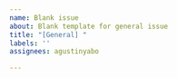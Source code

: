 ```yaml
---
name: Blank issue
about: Blank template for general issue
title: "[General] "
labels: ''
assignees: agustinyabo

---
```




